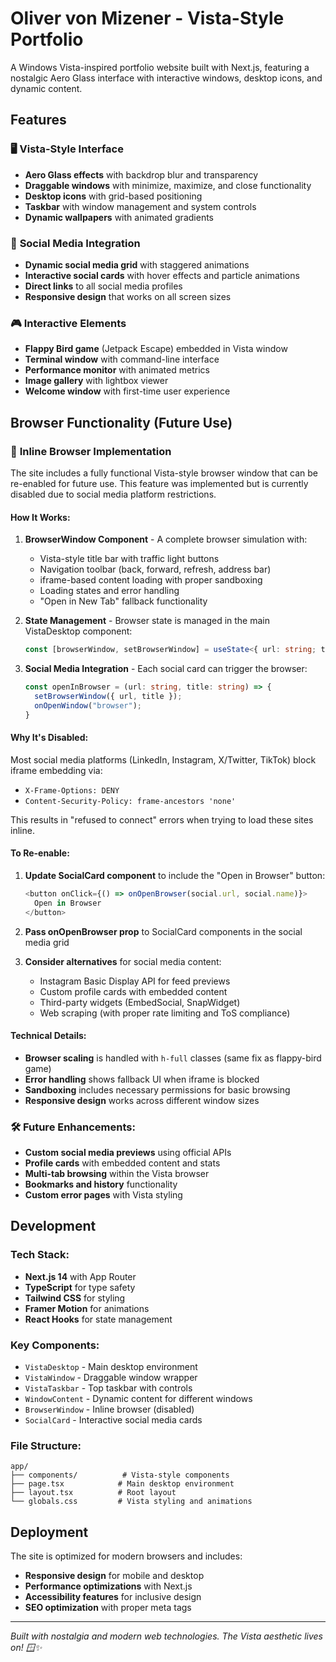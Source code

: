 # Oliver von Mizener - Vista-Style Portfolio

A Windows Vista-inspired portfolio website built with Next.js, featuring a nostalgic Aero Glass interface with interactive windows, desktop icons, and dynamic content.

## Features

### 🖥️ **Vista-Style Interface**
- **Aero Glass effects** with backdrop blur and transparency
- **Draggable windows** with minimize, maximize, and close functionality
- **Desktop icons** with grid-based positioning
- **Taskbar** with window management and system controls
- **Dynamic wallpapers** with animated gradients

### 📱 **Social Media Integration**
- **Dynamic social media grid** with staggered animations
- **Interactive social cards** with hover effects and particle animations
- **Direct links** to all social media profiles
- **Responsive design** that works on all screen sizes

### 🎮 **Interactive Elements**
- **Flappy Bird game** (Jetpack Escape) embedded in Vista window
- **Terminal window** with command-line interface
- **Performance monitor** with animated metrics
- **Image gallery** with lightbox viewer
- **Welcome window** with first-time user experience

## Browser Functionality (Future Use)

### 🚀 **Inline Browser Implementation**

The site includes a fully functional Vista-style browser window that can be re-enabled for future use. This feature was implemented but is currently disabled due to social media platform restrictions.

#### **How It Works:**
1. **BrowserWindow Component** - A complete browser simulation with:
   - Vista-style title bar with traffic light buttons
   - Navigation toolbar (back, forward, refresh, address bar)
   - iframe-based content loading with proper sandboxing
   - Loading states and error handling
   - "Open in New Tab" fallback functionality

2. **State Management** - Browser state is managed in the main VistaDesktop component:
   ```typescript
   const [browserWindow, setBrowserWindow] = useState<{ url: string; title: string } | null>(null)
   ```

3. **Social Media Integration** - Each social card can trigger the browser:
   ```typescript
   const openInBrowser = (url: string, title: string) => {
     setBrowserWindow({ url, title });
     onOpenWindow("browser");
   }
   ```

#### **Why It's Disabled:**
Most social media platforms (LinkedIn, Instagram, X/Twitter, TikTok) block iframe embedding via:
- `X-Frame-Options: DENY`
- `Content-Security-Policy: frame-ancestors 'none'`

This results in "refused to connect" errors when trying to load these sites inline.

#### **To Re-enable:**
1. **Update SocialCard component** to include the "Open in Browser" button:
   ```typescript
   <button onClick={() => onOpenBrowser(social.url, social.name)}>
     Open in Browser
   </button>
   ```

2. **Pass onOpenBrowser prop** to SocialCard components in the social media grid

3. **Consider alternatives** for social media content:
   - Instagram Basic Display API for feed previews
   - Custom profile cards with embedded content
   - Third-party widgets (EmbedSocial, SnapWidget)
   - Web scraping (with proper rate limiting and ToS compliance)

#### **Technical Details:**
- **Browser scaling** is handled with `h-full` classes (same fix as flappy-bird game)
- **Error handling** shows fallback UI when iframe is blocked
- **Sandboxing** includes necessary permissions for basic browsing
- **Responsive design** works across different window sizes

### 🛠️ **Future Enhancements:**
- **Custom social media previews** using official APIs
- **Profile cards** with embedded content and stats
- **Multi-tab browsing** within the Vista browser
- **Bookmarks and history** functionality
- **Custom error pages** with Vista styling

## Development

### **Tech Stack:**
- **Next.js 14** with App Router
- **TypeScript** for type safety
- **Tailwind CSS** for styling
- **Framer Motion** for animations
- **React Hooks** for state management

### **Key Components:**
- `VistaDesktop` - Main desktop environment
- `VistaWindow` - Draggable window wrapper
- `VistaTaskbar` - Top taskbar with controls
- `WindowContent` - Dynamic content for different windows
- `BrowserWindow` - Inline browser (disabled)
- `SocialCard` - Interactive social media cards

### **File Structure:**
```
app/
├── components/          # Vista-style components
├── page.tsx            # Main desktop environment
├── layout.tsx          # Root layout
└── globals.css         # Vista styling and animations
```

## Deployment

The site is optimized for modern browsers and includes:
- **Responsive design** for mobile and desktop
- **Performance optimizations** with Next.js
- **Accessibility features** for inclusive design
- **SEO optimization** with proper meta tags

---

*Built with nostalgia and modern web technologies. The Vista aesthetic lives on! 🪟✨* 